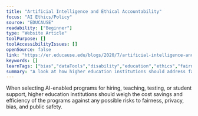 ```yaml
---
title: "Artificial Intelligence and Ethical Accountability"
focus: "AI Ethics/Policy"
source: "EDUCAUSE"
readability: ["Beginner"]
type: "Website Article"
toolPurpose: []
toolAccessibilityIssues: []
openSource: false
link: "https://er.educause.edu/blogs/2020/7/artificial-intelligence-and-ethical-accountability"
keywords: []
learnTags: ["bias","dataTools","disability","education","ethics","fairness","inclusivePractice"]
summary: "A look at how higher education institutions should address fairness, privacy, bias and public safety when selecting AI-enabled programs. "
---
```

When selecting AI-enabled programs for hiring, teaching, testing, or student support, higher education institutions should weigh the cost savings and efficiency of the programs against any possible risks to fairness, privacy, bias, and public safety.
